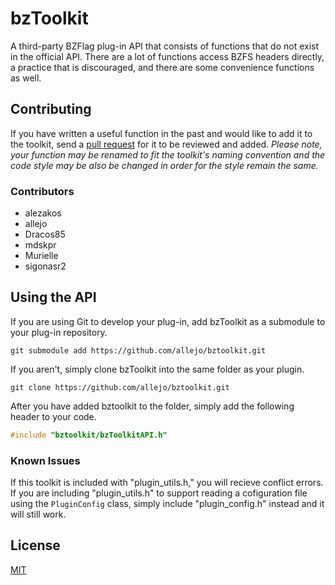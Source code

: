 # bzToolkit

A third-party BZFlag plug-in API that consists of functions that do not exist in the official API. There are a lot of functions access BZFS headers directly, a practice that is discouraged, and there are some convenience functions as well.

## Contributing

If you have written a useful function in the past and would like to add it to the toolkit, send a [pull request](https://github.com/allejo/bztoolkit/pulls) for it to be reviewed and added. _Please note, your function may be renamed to fit the toolkit's naming convention and the code style may be also be changed in order for the style remain the same._

### Contributors

- alezakos
- allejo
- Dracos85
- mdskpr
- Murielle
- sigonasr2  


Using the API
-----

If you are using Git to develop your plug-in, add bzToolkit as a submodule to your plug-in repository.

```
git submodule add https://github.com/allejo/bztoolkit.git
```

If you aren't, simply clone bzToolkit into the same folder as your plugin.


```
git clone https://github.com/allejo/bztoolkit.git
```

After you have added bztoolkit to the folder, simply add the following header to your code.

```c++
#include "bztoolkit/bzToolkitAPI.h"
```

### Known Issues

If this toolkit is included with "plugin_utils.h," you will recieve conflict errors. If you are including "plugin_utils.h" to support reading a cofiguration file using the `PluginConfig` class, simply include "plugin_config.h" instead and it will still work.

## License
[MIT](https://github.com/allejo/bztoolkit/blob/master/LICENSE.md)
